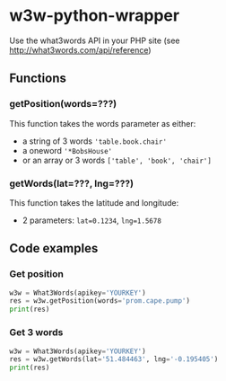 w3w-python-wrapper
==================

Use the what3words API in your PHP site (see http://what3words.com/api/reference)

## Functions

### getPosition(words=???)
This function takes the words parameter as either:
- a string of 3 words `'table.book.chair'`
- a oneword `'*BobsHouse'`
- or an array or 3 words `['table', 'book', 'chair']`

### getWords(lat=???, lng=???)
This function takes the latitude and longitude:
- 2 parameters:  `lat=0.1234`, `lng=1.5678`

## Code examples

### Get position
```python
w3w = What3Words(apikey='YOURKEY')
res = w3w.getPosition(words='prom.cape.pump')
print(res)
```

### Get 3 words
```python
w3w = What3Words(apikey='YOURKEY')
res = w3w.getWords(lat='51.484463', lng='-0.195405')
print(res)
```
